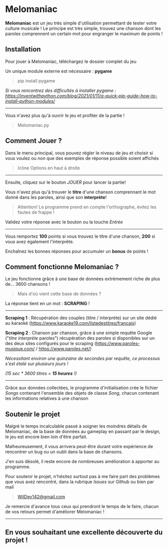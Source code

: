 # **Melomaniac**
**Melomaniac** est un jeu très simple d'utilisation permettant de tester votre culture musicale ! Le principe est très simple, trouvez une chanson dont les paroles comprennent un certain mot pour engranger le maximum de points !

## Installation
Pour jouer à Melomaniac, téléchargez le dossier complet du jeu

Un unique module externe est nécessaire : **pygame**
>pip install pygame

*Si vous rencontrez des difficultés à installer pygame : https://inventwithpython.com/blog/2021/01/11/a-quick-pip-guide-how-to-install-python-modules/*

---

Vous n'avez plus qu'à ouvrir le jeu et profiter de la partie !
>Melomaniac.py

## Comment Jouer ?
Dans le menu principal, vous pouvez régler le niveau de jeu et choisir si vous voulez ou non que des exemples de réponse possible soient affichés
>Icône Options en haut à droite

---

Ensuite, cliquez sur le bouton *JOUER* pour lancer la partie!

Vous n'avez plus qu'à trouver le **titre** d'une chanson comprennant le mot donné dans les paroles, ainsi que son **interprète**!

>Attention! Le programme prend en compte l'orthographe, évitez les fautes de frappe !

Validez votre réponse avec le bouton ou la touche *Entrée*

---

Vous remportez **100** points si vous trouvez le titre d'une chanson, **200** si vous avez également l'interprète.

Enchaînez les bonnes réponses pour accumuler un **bonus** de points !
## Comment fonctionne Melomaniac ?
Le jeu fonctionne grâce à une base de données extrèmement riche de plus de... 3600 chansons !
>Mais d'où vient cette base de données ?

La réponse tient en un mot : **SCRAPING** !

---

**Scraping 1** : Récupération des couples (titre / interprète) sur un site dédié au karaoké (https://www.karaoke19.com/listedestitres/francais)

**Scraping 2** : Chanson par chanson, grâce à une simple requête Google ("*titre* *interprète* paroles") récupération des paroles si disponibles sur un des deux sites configurés pour le scraping (https://www.paroles-musique.com/ / https://www.paroles.net/)

*Nécessitant environ une quinzaine de secondes par requête, ce processus s'est étalé sur plusieurs jours !*

*(15 sec * 3600 titres = **15 heures** !)*

---

Grâce aux données collectées, le programme d'initialisation crée le fichier *Songs* contenant l'ensemble des objets de classe *Song*, chacun contenant les informations relatives à une chanson
## Soutenir le projet

Malgré le temps incalculable passé à soigner les moindres détails de Melomaniac, de la base de données au gameplay en passant par le design, le jeu est encore bien loin d'être parfait.


Malheureusement, il vous arrivera peut-être durant votre expérience de rencontrer un bug ou un oubli dans la base de chansons.

J'en suis désolé, il reste encore de nombreuses amélioration à apporter au programme.

Pour soutenir le projet, n'hésitez surtout pas à me faire part des problèmes que vous avez rencontré, dans la rubrique *Issues* sur Github ou bien par mail

> WilDev142@gmail.com

Je remercie d'avance tous ceux qui prendront le temps de le faire, chacun de vos retours permet d'améliorer Melomaniac !

---

## En vous souhaitant une excellente découverte du projet !
